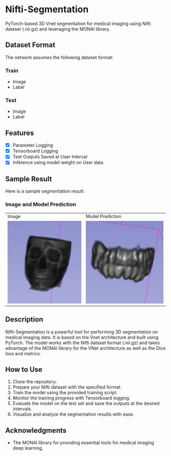 # Nifti-Segmentation

PyTorch-based 3D Vnet segmentation for medical imaging using Nifti dataset (.nii.gz) and leveraging the MONAI library.

## Dataset Format

The network assumes the following dataset format:

### Train
- Image
- Label

### Test
- Image
- Label

## Features

- [x] Parameter Logging
- [x] Tensorboard Logging
- [x] Test Outputs Saved at User Interval
- [x] Inference using model weight on User data 

## Sample Result

Here is a sample segmentation result:

### Image and Model Prediction

<table>
  <tr>
    <td>Image</td>
    <td>Model Prediction</td>
  </tr>
  <tr>
    <td><img src="https://github.com/ghimirermn/Nifti-Segmentation/blob/master/gt.png" alt="Ground Truth" width="400"/></td>
    <td><img src="https://github.com/ghimirermn/Nifti-Segmentation/blob/master/result.png" alt="Model Prediction" width="400"/></td>
  </tr>
</table>

## Description

Nifti-Segmentation is a powerful tool for performing 3D segmentation on medical imaging data. It is based on the Vnet architecture and built using PyTorch. The model works with the Nifti dataset format (.nii.gz) and takes advantage of the MONAI library for the VNet architecture as well as the Dice loss and metrics.

## How to Use

1. Clone the repository.
2. Prepare your Nifti dataset with the specified format.
3. Train the model using the provided training script.
4. Monitor the training progress with Tensorboard logging.
5. Evaluate the model on the test set and save the outputs at the desired intervals.
6. Visualize and analyze the segmentation results with ease.

## Acknowledgments

- The MONAI library for providing essential tools for medical imaging deep learning.
